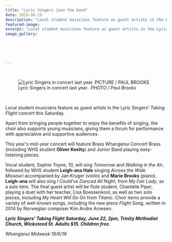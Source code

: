 ```yaml
---
title: "Lyric Singers join the band"
date: 2019-06-19
description: "Local student musicians feature as guest artists in the Lyric Singers' Taking Flight concert, featuring Brass Whanganui..."
featured-image: 
excerpt: "Local student musicians feature as guest artists in the Lyric Singers' Taking Flight concert, featuring Brass Whanganui this Saturday."
image_gallery:
    
    
    
    
    
---
```


<p>&nbsp;</p>
<div class="element element-image "><figure><img id="" class="responsively-lazy inline-img loaded" src="https://www.nzherald.co.nz/resizer/Yp__-BqBL3Rcb8Y12DWrvsONBRg=/620x321/smart/filters:quality(70)/arc-anglerfish-syd-prod-nzme.s3.amazonaws.com/public/ZMQI3XVFXBCZPL5MGVIPXDBDWA.jpg" alt="Lyric Singers in concert last year. PICTURE / PAUL BROOKS" data-srcset="//www.nzherald.co.nz/resizer/pEG4jkIxuVChaTF0W0tdCFQbjyQ=/320x166/smart/filters:quality(70)/arc-anglerfish-syd-prod-nzme.s3.amazonaws.com/public/ZMQI3XVFXBCZPL5MGVIPXDBDWA.jpg 320w,//www.nzherald.co.nz/resizer/2HdJfRMHx8lqMqBb8Qra9B7Vmng=/375x194/smart/filters:quality(70)/arc-anglerfish-syd-prod-nzme.s3.amazonaws.com/public/ZMQI3XVFXBCZPL5MGVIPXDBDWA.jpg 375w,//www.nzherald.co.nz/resizer/Yp__-BqBL3Rcb8Y12DWrvsONBRg=/620x321/smart/filters:quality(70)/arc-anglerfish-syd-prod-nzme.s3.amazonaws.com/public/ZMQI3XVFXBCZPL5MGVIPXDBDWA.jpg 620w" /><figcaption><span>Lyric Singers in concert last year.&nbsp; <em>PHOTO / Paul Brooks</em></span></figcaption></figure></div>
<p>&nbsp;</p>
<p>Local student musicians feature as guest artists in the Lyric Singers'&nbsp;<em>Taking Flight&nbsp;</em>concert this Saturday.</p>
<p>Apart from bringing people together to enjoy the benefits of singing, the choir also supports young musicians, giving them a forum for performance with appreciative and supportive audiences.</p>
<p>This year's mid-year concert will feature Brass Whanganui Concert Brass (including WHS student <strong>Oliver Keelty</strong>) and Junior Band playing easy-listening pieces.</p>
<p>Vocal student, Sophie Toyne, 10, will sing&nbsp;<em>Tomorrow</em>&nbsp;and&nbsp;<em>Walking in the Air</em>, followed by WHS student&nbsp;<strong>Leigh-ana Hale</strong> singing&nbsp;<em>Across the Wide Missouri</em>&nbsp;accompanied by Jan Kruger (violin) and <strong>Marie Brooks</strong> (piano).&nbsp; <strong>Leigh-ana</strong> will also sing&nbsp;<em>I Could've Danced All Night</em>, from&nbsp;<em>My Fair Lady</em>, as a solo item. The final guest artist will be flute student, Chantelle Piper, playing a duet with her teacher, Lisa Boessenkool, as well as two solo pieces, including&nbsp;<em>My Heart Will Go On</em>&nbsp;from&nbsp;<em>Titanic</em>. Choir items provide a variety of well-known songs, including the new piece&nbsp;<em>Flight Song</em>, written in 2014 by Norwegian composer Kim Andre Arnesen.</p>
<p><strong><em>Lyric Singers' Taking Flight Saturday, June 22, 2pm, Trinity Methodist Church, Wicksteed St. Adults $15. Children free.</em></strong></p>
<p><em>Whanganui Midweek 19/6/19</em></p>

